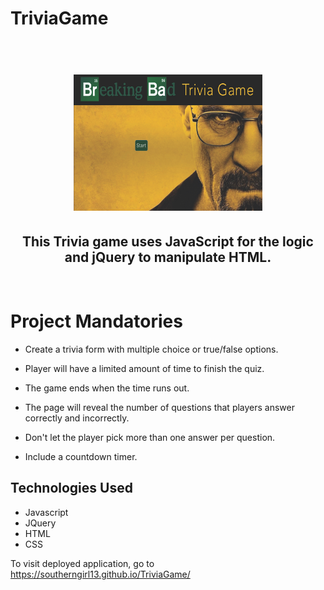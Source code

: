 # TriviaGame 

<h1 align="center">
  <br>
  <img src="https://github.com/Southerngirl13/TriviaGame/blob/master/assets/images/breakin.jpg" width="60%">
</h1>

<h2 align="center">
This Trivia game uses JavaScript for the logic and jQuery to manipulate HTML. 
</h2>
<br>


# Project Mandatories
* Create a trivia form with multiple choice or true/false options.

* Player will have a limited amount of time to finish the quiz. 

* The game ends when the time runs out. 

* The page will reveal the number of questions that players answer correctly and incorrectly.

* Don't let the player pick more than one answer per question.

* Include a countdown timer.


## Technologies Used
- Javascript 
 - JQuery
 - HTML
 - CSS

To visit deployed application, go to https://southerngirl13.github.io/TriviaGame/

